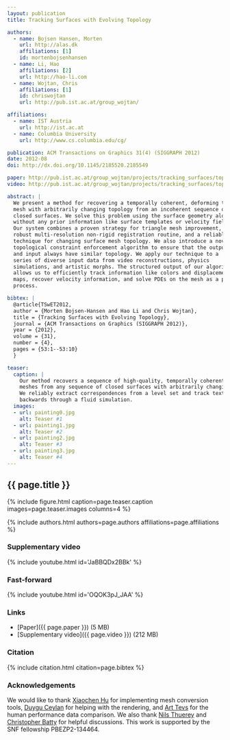 ```yaml
---
layout: publication
title: Tracking Surfaces with Evolving Topology

authors:
  - name: Bojsen Hansen, Morten
    url: http://alas.dk
    affiliations: [1]
    id: mortenbojsenhansen
  - name: Li, Hao
    affiliations: [2]
    url: http://hao-li.com
  - name: Wojtan, Chris
    affiliations: [1]
    id: chriswojtan
    url: http://pub.ist.ac.at/group_wojtan/

affiliations:
  - name: IST Austria
    url: http://ist.ac.at
  - name: Columbia University
    url: http://www.cs.columbia.edu/cg/

publication: ACM Transactions on Graphics 31(4) (SIGGRAPH 2012)
date: 2012-08
doi: http://dx.doi.org/10.1145/2185520.2185549

paper: http://pub.ist.ac.at/group_wojtan/projects/tracking_surfaces/topoReg_web.pdf
video: http://pub.ist.ac.at/group_wojtan/projects/tracking_surfaces/topoReg_final_med.mp4

abstract: |
  We present a method for recovering a temporally coherent, deforming triangle
  mesh with arbitrarily changing topology from an incoherent sequence of static
  closed surfaces. We solve this problem using the surface geometry alone,
  without any prior information like surface templates or velocity fields.
  Our system combines a proven strategy for triangle mesh improvement, a
  robust multi-resolution non-rigid registration routine, and a reliable
  technique for changing surface mesh topology. We also introduce a novel
  topological constraint enforcement algorithm to ensure that the output
  and input always have similar topology. We apply our technique to a
  series of diverse input data from video reconstructions, physics
  simulations, and artistic morphs. The structured output of our algorithm
  allows us to efficiently track information like colors and displacement
  maps, recover velocity information, and solve PDEs on the mesh as a post
  process.

bibtex: |
  @article{TSwET2012,
  author = {Morten Bojsen-Hansen and Hao Li and Chris Wojtan},
  title = {Tracking Surfaces with Evolving Topology},
  journal = {ACM Transactions on Graphics (SIGGRAPH 2012)},
  year = {2012},
  volume = {31},
  number = {4},
  pages = {53:1--53:10}
  }

teaser:
  caption: |
    Our method recovers a sequence of high-quality, temporally coherent triangle
    meshes from any sequence of closed surfaces with arbitrarily changing topology.
    We reliably extract correspondences from a level set and track textures
    backwards through a fluid simulation.
  images:
  - url: painting0.jpg
    alt: Teaser #1
  - url: painting1.jpg
    alt: Teaser #2
  - url: painting2.jpg
    alt: Teaser #3
  - url: painting3.jpg
    alt: Teaser #4
---
```


## {{ page.title }}

{% include figure.html caption=page.teaser.caption images=page.teaser.images columns=4 %}

{% include authors.html authors=page.authors affiliations=page.affiliations %}

### Supplementary video

{% include youtube.html id='JaBBQDx2BBk' %}

### Fast-forward

{% include youtube.html id='OQOK3pJ_JAA' %}

### Links

* [Paper]({{ page.paper }}) (5 MB)
* [Supplementary video]({{ page.video }}) (212 MB)

### Citation

{% include citation.html citation=page.bibtex %}

### Acknowledgements

We would like to thank [Xiaochen
Hu](http://www.linkedin.com/pub/xiaochen-hu/22/678/7a) for implementing mesh
conversion tools, [Duygu Ceylan](http://duygu-ceylan.com) for helping with the
rendering, and [Art Tevs](http://www.tevs.eu) for the human performance data
comparison. We also thank [Nils Thuerey](http://www.ntoken.com/) and
[Christopher Batty](https://cs.uwaterloo.ca/~c2batty/) for helpful discussions.
This work is supported by the SNF fellowship PBEZP2-134464.
